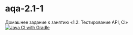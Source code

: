 # aqa-2.1-1
Домашнее задание к занятию «1.2. Тестирование API, CI»
[![Java CI with Gradle](https://github.com/siniwyh/aqa-2.1-1/actions/workflows/gradle.yml/badge.svg)](https://github.com/siniwyh/aqa-2.1-1/actions/workflows/gradle.yml)